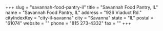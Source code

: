 +++
slug = "savannah-food-pantry-il"
title = "Savannah Food Pantry, IL"
name = "Savannah Food Pantry, IL"
address = "926 Viaduct Rd."
cityIndexKey = "city-il-savanna"
city = "Savanna"
state = "IL"
postal = "61074"
website = ""
phone = "815 273-4332"
fax = ""
+++
